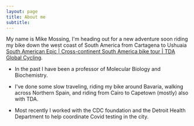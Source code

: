 ```yaml
---
layout: page
title: About me
subtitle: 
---
```


My name is Mike Mossing,  I'm heading out for a new adventure soon riding my bike down the west coast of South America from Cartagena to Ushuaia [South American Epic | Cross-continent South America bike tour | TDA Global Cycling](https://tdaglobalcycling.com/south-american-epic).


- In the past I have been a professor of Molecular Biology and Biochemistry.

- I've done some slow traveling, riding my bike around Bavaria, walking across Northern Spain, and riding from Cairo to Capetown (mostly) also with TDA.

- Most recently I worked with the CDC foundation and the Detroit Health Department to help coordinate Covid testing in the city. 
